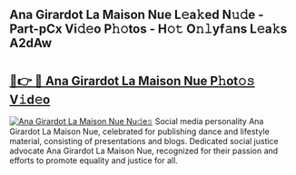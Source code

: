 ## Ana Girardot La Maison Nue L𝚎a𝚔ed N𝚞𝚍e - Part-pCx Vi𝚍𝚎o P𝚑𝚘tos - H𝚘𝚝 O𝚗𝚕yf𝚊ns L𝚎a𝚔s A2dAw

# <h2><a href="http://kfc9vv3.oniu.top/?m=Ana+Girardot+La+Maison+Nue">🔗👉 🔴 Ana Girardot La Maison Nue P𝚑ot𝚘𝚜 V𝚒d𝚎o</a></h2>

[![Ana Girardot La Maison Nue Nu𝚍e𝚜](https://i.imgur.com/0qMVB7G.gif)](http://kfc9vv3.oniu.top/?m=Ana+Girardot+La+Maison+Nue)
Social media personality Ana Girardot La Maison Nue, celebrated for publishing dance and lifestyle material, consisting of presentations and blogs. Dedicated social justice advocate Ana Girardot La Maison Nue, recognized for their passion and efforts to promote equality and justice for all.  
